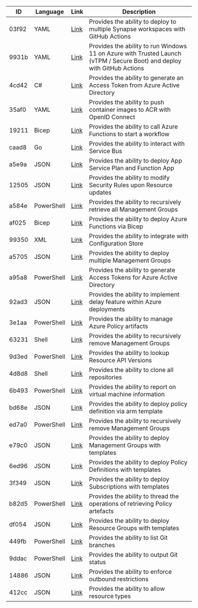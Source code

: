 | ID |  Language  | Link | Description |
| --- | --- | --- | --- |
| 03f92 | YAML | [Link](https://gist.github.com/03f927a1e2af9e901404730c954e9e59) | Provides the ability to deploy to multiple Synapse workspaces with GitHub Actions |
| 9931b | YAML | [Link](https://gist.github.com/9931bace1a1fc5a0a34c4bd47d5dff7b) | Provides the ability to run Windows 11 on Azure with Trusted Launch (vTPM / Secure Boot) and deploy with GitHub Actions |
| 4cd42 | C# | [Link](https://gist.github.com/4cd42ad37ba85f428c844bd5e63dc3f5) | Provides the ability to generate an Access Token from Azure Active Directory |
| 35af0 | YAML | [Link](https://gist.github.com/35af059013391342e3a91abe2fc28240) | Provides the ability to push container images to ACR with OpenID Connect |
| 19211 | Bicep | [Link](https://gist.github.com/192111d6cd9f42cdc08e63e017abc5cc) | Provides the ability to call Azure Functions to start a workflow |
| caad8 | Go | [Link](https://gist.github.com/caad839fc5383a24323af78f8cc6a087) | Provides the ability to interact with Service Bus |
| a5e9a | JSON | [Link](https://gist.github.com/a5e9a8b7228f6c966dbfd5fb9720457a) | Provides the ability to deploy App Service Plan and Function App |
| 12505 | JSON | [Link](https://gist.github.com/12505089b12f4dfcaca07a721910b01f) | Provides the ability to modify Security Rules upon Resource updates |
| a584e | PowerShell | [Link](https://gist.github.com/a584eb3f7b1890fe4aa14c713603b5d1) | Provides the ability to recursively retrieve all Management Groups |
| af025 | Bicep | [Link](https://gist.github.com/af025397631c01d9c220271415583c67) | Provides the ability to deploy Azure Functions via Bicep |
| 99350 | XML | [Link](https://gist.github.com/99350ad3b213a767a7cd44368d3223f6) | Provides the ability to integrate with Configuration Store |
| a5705 | JSON | [Link](https://gist.github.com/a57056551ca8439432ec7bcc243f5848) | Provides the ability to deploy multiple Management Groups |
| a95a8 | PowerShell | [Link](https://gist.github.com/a95a801fecf5465210c66cea26316489) | Provides the ability to generate Access Tokens for Azure Active Directory |
| 92ad3 | JSON | [Link](https://gist.github.com/92ad3e228a5a255cb4bc4a9805a8c406) | Provides the ability to implement delay feature within Azure deployments |
| 3e1aa | PowerShell | [Link](https://gist.github.com/3e1aabeb3250ebd67382987680c4c930) | Provides the ability to manage Azure Policy artifacts  |
| 63231 | Shell | [Link](https://gist.github.com/632310c03e50554cc11dfc0d93fee179) | Provides the ability to recursively remove Management Groups |
| 9d3ed | PowerShell | [Link](https://gist.github.com/9d3ed7e1009156f7380f855a4a6bdb34) | Provides the ability to lookup Resource API Versions |
| 4d8d8 | Shell | [Link](https://gist.github.com/4d8d895b1553693d236a0cb7d191ffee) | Provides the ability to clone all repositories |
| 6b493 | PowerShell | [Link](https://gist.github.com/6b493abd17ca9851e937b56a1afbdbeb) | Provides the ability to report on virtual machine information |
| bd68e | JSON | [Link](https://gist.github.com/bd68e4ba23a2863866c44b10ae7e9a93) | Provides the ability to deploy policy definition via arm template |
| ed7a0 | PowerShell | [Link](https://gist.github.com/ed7a00636ae047213ef06cd126463599) | Provides the ability to recursively remove Management Groups |
| e79c0 | JSON | [Link](https://gist.github.com/e79c0c0207c4ecb1c3abbba78645185c) | Provides the ability to deploy Management Groups with templates |
| 6ed96 | JSON | [Link](https://gist.github.com/6ed96d712dab9fb9e378b1bc62561e25) | Provides the ability to deploy Policy Definitions with templates |
| 3f349 | JSON | [Link](https://gist.github.com/3f349943e5432e452af23c08b252359c) | Provides the ability to deploy Subscriptions with templates |
| b82d5 | PowerShell | [Link](https://gist.github.com/b82d58f523eefc14739582d13f84ce5e) | Provides the ability to thread the operations of retrieving Policy artefacts |
| df054 | JSON | [Link](https://gist.github.com/df05405702a6e3125b479360b906db25) | Provides the ability to deploy Resource Groups with templates |
| 449fb | PowerShell | [Link](https://gist.github.com/449fb3c27e8a8f830f640f4f8dddad7b) | Provides the ability to list Git branches |
| 9ddac | PowerShell | [Link](https://gist.github.com/9ddac1d1f0e2b578791e6f6d84f5f6d1) | Provides the ability to output Git status |
| 14886 | JSON | [Link](https://gist.github.com/148867adf83f9b85edbe0cc190142ad5) | Provides the ability to enforce outbound restrictions |
| 412cc | JSON | [Link](https://gist.github.com/412ccb37e5511e684a0e8737ef3d9c6c) | Provides the ability to allow resource types |
